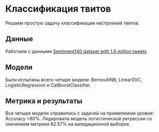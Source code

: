 # Классификация твитов

Решаем простую задачу классификации настроений твитов.

## Данные

Работаем с данными [Sentiment140 dataset with 1.6 million tweets](https://www.kaggle.com/datasets/kazanova/sentiment140).

## Модели

Были испытаны всего четыре модели: BernoulliNB, LinearSVC, LogisticRegression и CatBoostClassifier.

## Метрика и результаты

Все четыре модели справились с задачей на приемлемом уровне: Accuracy >80%. Лидировала модель логистической регрессии со значением метрики 82.57% на валидационной выборке.
